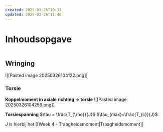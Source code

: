 ```yaml
---
created: 2025-03-26T10:33
updated: 2025-03-26T11:48
---
```

# Inhoudsopgave

```toc
```

## Wringing

![[Pasted image 20250326104122.png]]

### Torsie
**Koppelmoment in axiale richting $\rightarrow$ torsie**
![[Pasted image 20250326104259.png]]

**Torsiespanning**
$\tau = \frac{T_{\rho}}{J}$
$\tau_{max}=\frac{T_{c}}{J}$

$J$ is hierbij het [[Week 4 - Traagheidsmoment|Traagheidsmoment]]

